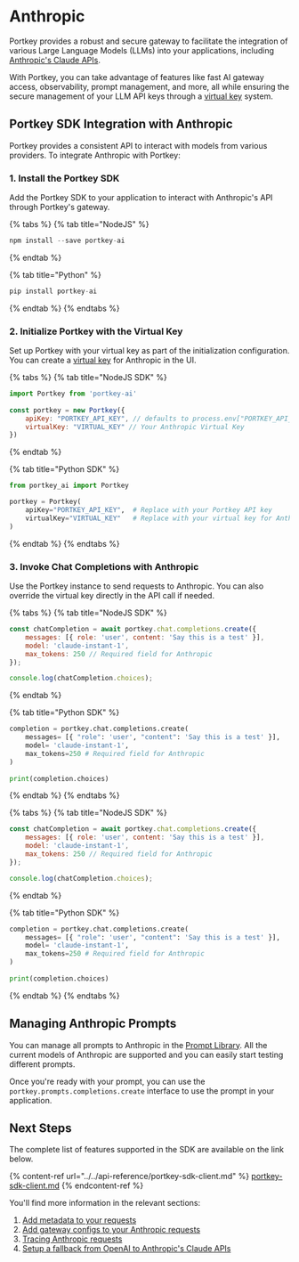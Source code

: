 # Anthropic

Portkey provides a robust and secure gateway to facilitate the integration of various Large Language Models (LLMs) into your applications, including [Anthropic's Claude APIs](https://docs.anthropic.com/claude/reference/getting-started-with-the-api).&#x20;

With Portkey, you can take advantage of features like fast AI gateway access, observability, prompt management, and more, all while ensuring the secure management of your LLM API keys through a [virtual key](../../product/ai-gateway-streamline-llm-integrations/virtual-keys.md) system.

## Portkey SDK Integration with Anthropic

Portkey provides a consistent API to interact with models from various providers. To integrate Anthropic with Portkey:

### **1. Install the Portkey SDK**

Add the Portkey SDK to your application to interact with Anthropic's API through Portkey's gateway.

{% tabs %}
{% tab title="NodeJS" %}
```javascript
npm install --save portkey-ai
```
{% endtab %}

{% tab title="Python" %}
```python
pip install portkey-ai
```
{% endtab %}
{% endtabs %}

### **2. Initialize Portkey with the Virtual Key**

Set up Portkey with your virtual key as part of the initialization configuration. You can create a [virtual key](../../product/ai-gateway-streamline-llm-integrations/virtual-keys.md) for Anthropic in the UI.

{% tabs %}
{% tab title="NodeJS SDK" %}
```javascript
import Portkey from 'portkey-ai'
 
const portkey = new Portkey({
    apiKey: "PORTKEY_API_KEY", // defaults to process.env["PORTKEY_API_KEY"]
    virtualKey: "VIRTUAL_KEY" // Your Anthropic Virtual Key
})
```
{% endtab %}

{% tab title="Python SDK" %}
```python
from portkey_ai import Portkey

portkey = Portkey(
    apiKey="PORTKEY_API_KEY",  # Replace with your Portkey API key
    virtualKey="VIRTUAL_KEY"   # Replace with your virtual key for Anthropic
)
```
{% endtab %}
{% endtabs %}

### **3. Invoke Chat Completions with Anthropic**&#x20;

Use the Portkey instance to send requests to Anthropic. You can also override the virtual key directly in the API call if needed.

{% tabs %}
{% tab title="NodeJS SDK" %}
```javascript
const chatCompletion = await portkey.chat.completions.create({
    messages: [{ role: 'user', content: 'Say this is a test' }],
    model: 'claude-instant-1',
    max_tokens: 250 // Required field for Anthropic
});

console.log(chatCompletion.choices);
```
{% endtab %}

{% tab title="Python SDK" %}
```python
completion = portkey.chat.completions.create(
    messages= [{ "role": 'user', "content": 'Say this is a test' }],
    model= 'claude-instant-1',
    max_tokens=250 # Required field for Anthropic
)
    
print(completion.choices)
```
{% endtab %}
{% endtabs %}

{% tabs %}
{% tab title="NodeJS SDK" %}
```javascript
const chatCompletion = await portkey.chat.completions.create({
    messages: [{ role: 'user', content: 'Say this is a test' }],
    model: 'claude-instant-1',
    max_tokens: 250 // Required field for Anthropic
});

console.log(chatCompletion.choices);
```
{% endtab %}

{% tab title="Python SDK" %}
```python
completion = portkey.chat.completions.create(
    messages= [{ "role": 'user', "content": 'Say this is a test' }],
    model= 'claude-instant-1',
    max_tokens=250 # Required field for Anthropic
)
    
print(completion.choices)
```
{% endtab %}
{% endtabs %}

## Managing Anthropic Prompts

You can manage all prompts to Anthropic in the [Prompt Library](../../product/prompt-library.md). All the current models of Anthropic are supported and you can easily start testing different prompts.

Once you're ready with your prompt, you can use the `portkey.prompts.completions.create` interface to use the prompt in your application.

## Next Steps

The complete list of features supported in the SDK are available on the link below.

{% content-ref url="../../api-reference/portkey-sdk-client.md" %}
[portkey-sdk-client.md](../../api-reference/portkey-sdk-client.md)
{% endcontent-ref %}

You'll find more information in the relevant sections:

1. [Add metadata to your requests](../../product/observability-modern-monitoring-for-llms/metadata.md)
2. [Add gateway configs to your Anthropic requests](../../product/ai-gateway-streamline-llm-integrations/configs.md)
3. [Tracing Anthropic requests](../../product/observability-modern-monitoring-for-llms/traces.md)
4. [Setup a fallback from OpenAI to Anthropic's Claude APIs](../../product/ai-gateway-streamline-llm-integrations/fallbacks.md)
